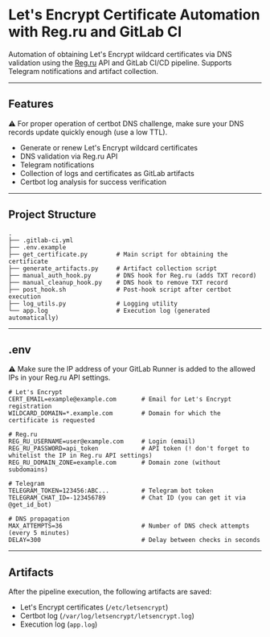 # Let's Encrypt Certificate Automation with Reg.ru and GitLab CI

Automation of obtaining Let's Encrypt wildcard certificates via DNS validation using the [Reg.ru](https://www.reg.ru/) API and GitLab CI/CD pipeline. Supports Telegram notifications and artifact collection.

---

## Features
⚠️ For proper operation of certbot DNS challenge, make sure your DNS records update quickly enough (use a low TTL).

- Generate or renew Let's Encrypt wildcard certificates
- DNS validation via Reg.ru API
- Telegram notifications
- Collection of logs and certificates as GitLab artifacts
- Certbot log analysis for success verification

---

## Project Structure
```
.
├── .gitlab-ci.yml
├── .env.example
├── get_certificate.py        # Main script for obtaining the certificate
├── generate_artifacts.py     # Artifact collection script
├── manual_auth_hook.py       # DNS hook for Reg.ru (adds TXT record)
├── manual_cleanup_hook.py    # DNS hook to remove TXT record
├── post_hook.sh              # Post-hook script after certbot execution
├── log_utils.py              # Logging utility
└── app.log                   # Execution log (generated automatically)
```

---

## .env

⚠️ Make sure the IP address of your GitLab Runner is added to the allowed IPs in your Reg.ru API settings.
```dotenv
# Let's Encrypt
CERT_EMAIL=example@example.com       # Email for Let's Encrypt registration
WILDCARD_DOMAIN=*.example.com        # Domain for which the certificate is requested

# Reg.ru
REG_RU_USERNAME=user@example.com     # Login (email)
REG_RU_PASSWORD=api_token            # API token (! don't forget to whitelist the IP in Reg.ru API settings)
REG_RU_DOMAIN_ZONE=example.com       # Domain zone (without subdomains)

# Telegram
TELEGRAM_TOKEN=123456:ABC...         # Telegram bot token
TELEGRAM_CHAT_ID=-123456789          # Chat ID (you can get it via @get_id_bot)

# DNS propagation
MAX_ATTEMPTS=36                      # Number of DNS check attempts (every 5 minutes)
DELAY=300                            # Delay between checks in seconds
```

---

## Artifacts

After the pipeline execution, the following artifacts are saved:
 - Let's Encrypt certificates (`/etc/letsencrypt`)
 - Certbot log (`/var/log/letsencrypt/letsencrypt.log`)
 - Execution log (`app.log`)
